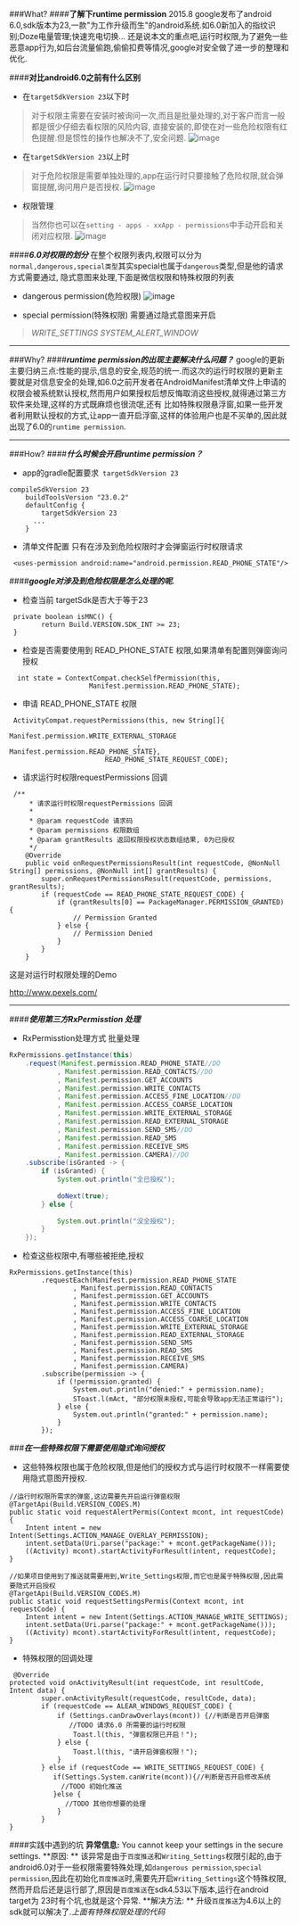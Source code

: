 
###What?
####**了解下runtime permission**
2015.8 google发布了android 6.0,sdk版本为23,一款"为工作升级而生"的android系统.如6.0新加入的指纹识别;Doze电量管理;快速充电切换...
还是说本文的重点吧,运行时权限,为了避免一些恶意app行为,如后台流量偷跑,偷偷扣费等情况,google对安全做了进一步的整理和优化.

####**对比android6.0之前有什么区别**
- 在`targetSdkVersion 23`以下时
>对于权限主需要在安装时被询问一次,而且是批量处理的,对于客户而言一般都是很少仔细去看权限的风险内容,
直接安装的,即使在对一些危险权限有红色提醒.但是惯性的操作也解决不了,安全问题.
![image](https://github.com/06peng/relicea/blob/master/screeshots/device-2015-06-26-160956.png)

- 在`targetSdkVersion 23`以上时
>对于危险权限是需要单独处理的,app在运行时只要接触了危险权限,就会弹窗提醒,询问用户是否授权.
![image](https://github.com/06peng/reliceb/blob/master/screeshots/device-2015-06-26-160956.png)

- 权限管理
>当然你也可以在`setting - apps - xxApp - permissions`中手动开启和关闭对应权限.
![image](https://github.com/06peng/relice/blob/master/screeshots/device-2015-06-26-160956.png)


####***6.0对权限的划分***
在整个权限列表内,权限可以分为`normal,dangerous,special类型`其实special也属于`dangerous`类型,但是他的请求方式需要通过,
隐式意图来处理,下面是微信权限和特殊权限的列表
- dangerous permission(危险权限)
![image](https://github.com/06peng/relice/blob/master/screeshots/device-2015-06-26-160956.png)

- special permission(特殊权限)
需要通过隐式意图来开启
> *WRITE_SETTINGS*
 *SYSTEM_ALERT_WINDOW*


**************
###Why?
####***runtime permission的出现主要解决什么问题？***
google的更新主要归纳三点:性能的提示,信息的安全,规范的统一.而这次的运行时权限的更新主要就是对信息安全的处理,如6.0之前开发者在AndroidManifest清单文件上申请的权限会被系统默认授权,然而用户如果授权后想反悔取消这些授权,就得通过第三方软件来处理,这样的方式既麻烦也很流氓,还有
比如特殊权限悬浮窗,如果一些开发者利用默认授权的方式,让app一直开启浮窗,这样的体验用户也是不买单的,因此就出现了6.0的`runtime permission`.

**************
###How?
####***什么时候会开启runtime permission？***
- app的gradle配置要求` targetSdkVersion 23`
```
compileSdkVersion 23
    buildToolsVersion "23.0.2"
    defaultConfig {
        targetSdkVersion 23
      ...
    }
```

- 清单文件配置
只有在涉及到危险权限时才会弹窗运行时权限请求
```
 <uses-permission android:name="android.permission.READ_PHONE_STATE"/>
```

####***google对涉及到危险权限是怎么处理的呢.***
- 检查当前 targetSdk是否大于等于23
```
 private boolean isMNC() {
        return Build.VERSION.SDK_INT >= 23;
 }
```

- 检查是否需要使用到 READ_PHONE_STATE 权限,如果清单有配置则弹窗询问授权
```
  int state = ContextCompat.checkSelfPermission(this,
                    Manifest.permission.READ_PHONE_STATE);
```

- 申请 READ_PHONE_STATE 权限
```
 ActivityCompat.requestPermissions(this, new String[]{
                                Manifest.permission.WRITE_EXTERNAL_STORAGE
                                , Manifest.permission.READ_PHONE_STATE},
                        READ_PHONE_STATE_REQUEST_CODE);
```

- 请求运行时权限requestPermissions 回调
```
 /**
     * 请求运行时权限requestPermissions 回调
     *
     * @param requestCode 请求码
     * @param permissions 权限数组
     * @param grantResults 返回权限授权状态数组结果, 0为已授权
     */
    @Override
    public void onRequestPermissionsResult(int requestCode, @NonNull String[] permissions, @NonNull int[] grantResults) {
        super.onRequestPermissionsResult(requestCode, permissions, grantResults);
        if (requestCode == READ_PHONE_STATE_REQUEST_CODE) {
            if (grantResults[0] == PackageManager.PERMISSION_GRANTED) {
                // Permission Granted
            } else {
                // Permission Denied
            }
        }
    }
```
这是对运行时权限处理的Demo
<p><a href="http://www.pexels.com/">http://www.pexels.com/</a>



**************
####***使用第三方RxPermisstion 处理***
- RxPermisstion处理方式
批量处理
```gradle
RxPermissions.getInstance(this)
    .request(Manifest.permission.READ_PHONE_STATE//DO
            , Manifest.permission.READ_CONTACTS//DO
            , Manifest.permission.GET_ACCOUNTS
            , Manifest.permission.WRITE_CONTACTS
            , Manifest.permission.ACCESS_FINE_LOCATION//DO
            , Manifest.permission.ACCESS_COARSE_LOCATION
            , Manifest.permission.WRITE_EXTERNAL_STORAGE
            , Manifest.permission.READ_EXTERNAL_STORAGE
            , Manifest.permission.SEND_SMS//DO
            , Manifest.permission.READ_SMS
            , Manifest.permission.RECEIVE_SMS
            , Manifest.permission.CAMERA)//DO
    .subscribe(isGranted -> {
        if (isGranted) {
            System.out.println("全已授权");
        
            doNext(true);
        } else {
       
            System.out.println("没全授权");
        }
    });
```

- 检查这些权限中,有哪些被拒绝,授权
```
RxPermissions.getInstance(this)
        .requestEach(Manifest.permission.READ_PHONE_STATE
                , Manifest.permission.READ_CONTACTS
                , Manifest.permission.GET_ACCOUNTS
                , Manifest.permission.WRITE_CONTACTS
                , Manifest.permission.ACCESS_FINE_LOCATION
                , Manifest.permission.ACCESS_COARSE_LOCATION
                , Manifest.permission.WRITE_EXTERNAL_STORAGE
                , Manifest.permission.READ_EXTERNAL_STORAGE
                , Manifest.permission.SEND_SMS
                , Manifest.permission.READ_SMS
                , Manifest.permission.RECEIVE_SMS
                , Manifest.permission.CAMERA)
        .subscribe(permission -> {
            if (!permission.granted) {
                System.out.println("denied:" + permission.name);
                SToast.l(mAct, "部分权限未授权,可能会导致app无法正常运行");
            } else {
                System.out.println("granted:" + permission.name);
            }
        });
```

###***在一些特殊权限下需要使用隐式询问授权***
- 这些特殊权限也属于危险权限,但是他们的授权方式与运行时权限不一样需要使用隐式意图开授权.
```
//运行时权限所需求的弹窗,这边需要先开启运行弹窗权限
@TargetApi(Build.VERSION_CODES.M)
public static void requestAlertPermis(Context mcont, int requestCode) {
    Intent intent = new Intent(Settings.ACTION_MANAGE_OVERLAY_PERMISSION);
    intent.setData(Uri.parse("package:" + mcont.getPackageName()));
    ((Activity) mcont).startActivityForResult(intent, requestCode);
}

//如果项目使用到了推送就需要用到,Write_Settings权限,而它也是属于特殊权限,因此需要隐式开启授权
@TargetApi(Build.VERSION_CODES.M)
public static void requestSettingsPermis(Context mcont, int requestCode) {
    Intent intent = new Intent(Settings.ACTION_MANAGE_WRITE_SETTINGS);
    intent.setData(Uri.parse("package:" + mcont.getPackageName()));
    ((Activity) mcont).startActivityForResult(intent, requestCode);
}
```

- 特殊权限的回调处理
```
 @Override
protected void onActivityResult(int requestCode, int resultCode, Intent data) {
        super.onActivityResult(requestCode, resultCode, data);
        if (requestCode == ALEAR_WINDOWS_REQUEST_CODE) {
            if (Settings.canDrawOverlays(mcont)) {//判断是否开启弹窗
               //TODO 请求6.0 所需要的运行时权限
                Toast.l(this, "弹窗权限已开启！");
            } else {
                Toast.l(this, "请开启弹窗权限！");
            }
        } else if (requestCode == WRITE_SETTINGS_REQUEST_CODE) {
           if(Settings.System.canWrite(mcont)){//判断是否开启修改系统
             //TODO 初始化推送
           }else {
              //TODO 其他你想要的处理
            } 
        }
}
```

####实践中遇到的坑
 **异常信息:**
You cannot keep your settings in the secure settings.
**原因: **
该异常是由于`百度推送`和`Writing_Settings`权限引起的,由于android6.0对于一些权限需要特殊处理,如`dangerous permission`,`special permission`,因此在初始化`百度推送`时,需要先开启`Writing_Settings`这个特殊权限,然而开启后还是运行部了,原因是`百度推送`在sdk4.53以下版本,运行在android target为 23时有个坑,也就是这个异常.
**解决方法: **
升级`百度推送`为4.6以上的sdk就可以解决了.*上面有特殊权限处理的代码*


